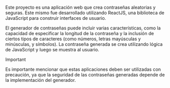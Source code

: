 Este proyecto es una aplicación web que crea contraseñas aleatorias y seguras. Este mismo fue desarrollado utilizando ReactJS, una biblioteca de JavaScript para construir interfaces de usuario.

El generador de contraseñas puede incluir varias características, como la capacidad de especificar la longitud de la contraseña y la inclusión de ciertos tipos de caracteres (como números, letras mayúsculas y minúsculas, y símbolos). La contraseña generada se crea utilizando lógica de JavaScript y luego se muestra al usuario.

> [!Important]
> Es importante mencionar que estas aplicaciones deben ser utilizadas con precaución, ya que la seguridad de las contraseñas generadas depende de la implementación del generador.
